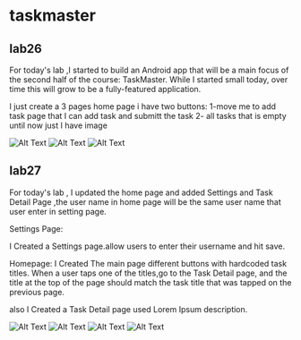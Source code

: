 # taskmaster

## lab26

For today's lab ,I started to build an Android app that will be a main focus of the second half of the course: 
TaskMaster. While I started small today, over time this will grow to be a fully-featured application.

I just create a 3 pages home page i have two buttons:
1-move me to add task page that I can add task and submitt the task
2- all tasks that is empty until now just I have image

![Alt Text](../taskmaster/screenshot/lab26/home.PNG)
![Alt Text](../taskmaster/screenshot/lab26/addtask.PNG)
![Alt Text](../taskmaster/screenshot/lab26/allTask.PNG)

## lab27

For today's lab , I updated the home page and added Settings and Task Detail Page ,the user name in home page will be the same user name that user enter in setting page.

Settings Page:

I Created a Settings page.allow users to enter their username and hit save.

Homepage:
I Created The main page different buttons with hardcoded task titles. When a user taps one of the titles,go to the Task Detail page, and the title at the top of the page should match the task title that was tapped on the previous page.

also I Created a Task Detail page used Lorem Ipsum description.

![Alt Text](../taskmaster/screenshot/lab27/task1.PNG)
![Alt Text](../taskmaster/screenshot/lab27/task2.PNG)
![Alt Text](../taskmaster/screenshot/lab27/task3.PNG)
![Alt Text](../taskmaster/screenshot/lab27/task4.PNG)






